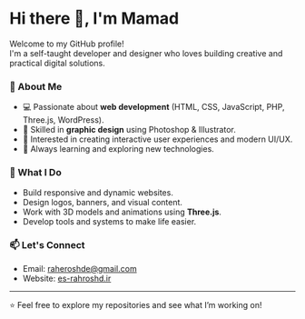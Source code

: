 # Hi there 👋, I'm Mamad  

Welcome to my GitHub profile!  
I'm a self-taught developer and designer who loves building creative and practical digital solutions.  

### 🚀 About Me
- 💻 Passionate about **web development** (HTML, CSS, JavaScript, PHP, Three.js, WordPress).  
- 🎨 Skilled in **graphic design** using Photoshop & Illustrator.  
- 📱 Interested in creating interactive user experiences and modern UI/UX.  
- 🌱 Always learning and exploring new technologies.  

### 🔧 What I Do
- Build responsive and dynamic websites.  
- Design logos, banners, and visual content.  
- Work with 3D models and animations using **Three.js**.  
- Develop tools and systems to make life easier.  

### 📫 Let's Connect
- Email: raheroshde@gmail.com  
- Website: [es-rahroshd.ir](http://es-rahroshd.ir)  

---

⭐ Feel free to explore my repositories and see what I’m working on!  
